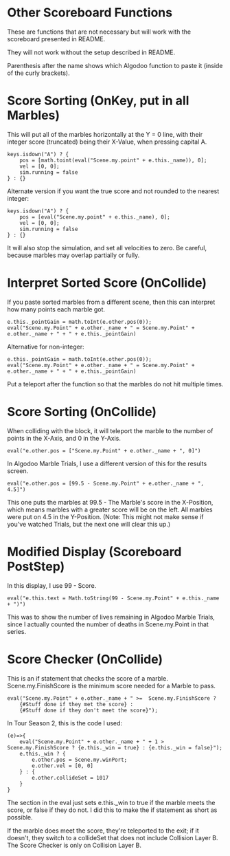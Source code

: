 # Other Scoreboard Functions

These are functions that are not necessary but will work with the scoreboard presented in README.

They will not work without the setup described in README.

Parenthesis after the name shows which Algodoo function to paste it (inside of the curly brackets).

# Score Sorting (OnKey, put in all Marbles)

This will put all of the marbles horizontally at the Y = 0 line, with their integer score (truncated) being their X-Value, when pressing capital A.

~~~
keys.isdown("A") ? {
    pos = [math.toint(eval("Scene.my.point" + e.this._name)), 0];
    vel = [0, 0];
    sim.running = false
} : {}
~~~

Alternate version if you want the true score and not rounded to the nearest integer:

~~~
keys.isdown("A") ? {
    pos = [eval("Scene.my.point" + e.this._name), 0];
    vel = [0, 0];
    sim.running = false
} : {}
~~~
It will also stop the simulation, and set all velocities to zero. Be careful, because marbles may overlap partially or fully.

# Interpret Sorted Score (OnCollide)
If you paste sorted marbles from a different scene, then this can interpret how many points each marble got.
~~~
e.this._pointGain = math.toInt(e.other.pos(0));
eval("Scene.my.Point" + e.other._name + " = Scene.my.Point" + e.other._name + " + " + e.this._pointGain)
~~~

Alternative for non-integer:
~~~
e.this._pointGain = math.toInt(e.other.pos(0));
eval("Scene.my.Point" + e.other._name + " = Scene.my.Point" + e.other._name + " + " + e.this._pointGain)
~~~
Put a teleport after the function so that the marbles do not hit multiple times.

# Score Sorting (OnCollide)
When colliding with the block, it will teleport the marble to the number of points in the X-Axis, and 0 in the Y-Axis.
~~~
eval("e.other.pos = ["Scene.my.Point" + e.other._name + ", 0]")
~~~

In Algodoo Marble Trials, I use a different version of this for the results screen.
~~~
eval("e.other.pos = [99.5 - Scene.my.Point" + e.other._name + ", 4.5]")
~~~
This one puts the marbles at 99.5 - The Marble's score in the X-Position, which means marbles with a greater score will be on the left. All marbles were put on 4.5 in the Y-Position. (Note: This might not make sense if you've watched Trials, but the next one will clear this up.)

# Modified Display (Scoreboard PostStep)
In this display, I use 99 - Score.
~~~
eval("e.this.text = Math.toString(99 - Scene.my.Point" + e.this._name + ")")
~~~
This was to show the number of lives remaining in Algodoo Marble Trials, since I actually counted the number of deaths in Scene.my.Point in that series.

# Score Checker (OnCollide)
This is an if statement that checks the score of a marble. Scene.my.FinishScore is the minimum score needed for a Marble to pass.
~~~
eval("Scene.my.Point" + e.other._name + " >=  Scene.my.FinishScore ? 
    {#Stuff done if they met the score} : 
    {#Stuff done if they don't meet the score}");
~~~

In Tour Season 2, this is the code I used:
~~~
(e)=>{
    eval("Scene.my.Point" + e.other._name + " + 1 >  Scene.my.FinishScore ? {e.this._win = true} : {e.this._win = false}");
    e.this._win ? {
        e.other.pos = Scene.my.winPort;
        e.other.vel = [0, 0]
    } : {
        e.other.collideSet = 1017
    }
}
~~~
The section in the eval just sets e.this._win to true if the marble meets the score, or false if they do not. I did this to make the if statement as short as possible.

If the marble does meet the score, they're teleported to the exit; if it doesn't, they switch to a collideSet that does not include Collision Layer B. The Score Checker is only on Collision Layer B.
